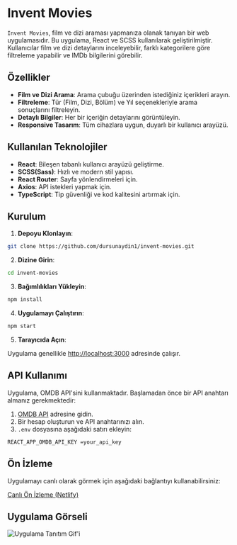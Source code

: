 # Invent Movies

`Invent Movies`, film ve dizi araması yapmanıza olanak tanıyan bir web uygulamasıdır. Bu uygulama, React ve SCSS kullanılarak geliştirilmiştir. Kullanıcılar film ve dizi detaylarını inceleyebilir, farklı kategorilere göre filtreleme yapabilir ve IMDb bilgilerini görebilir.

## Özellikler

- **Film ve Dizi Arama**: Arama çubuğu üzerinden istediğiniz içerikleri arayın.
- **Filtreleme**: Tür (Film, Dizi, Bölüm) ve Yıl seçenekleriyle arama sonuçlarını filtreleyin.
- **Detaylı Bilgiler**: Her bir içeriğin detaylarını görüntüleyin.
- **Responsive Tasarım**: Tüm cihazlara uygun, duyarlı bir kullanıcı arayüzü.

## Kullanılan Teknolojiler

- **React**: Bileşen tabanlı kullanıcı arayüzü geliştirme.
- **SCSS(Sass)**: Hızlı ve modern stil yapısı.
- **React Router**: Sayfa yönlendirmeleri için.
- **Axios**: API istekleri yapmak için.
- **TypeScript**: Tip güvenliği ve kod kalitesini artırmak için.

## Kurulum

1. **Depoyu Klonlayın**:

```bash
git clone https://github.com/dursunaydin1/invent-movies.git
```

2. **Dizine Girin**:

```bash
cd invent-movies
```

3. **Bağımlılıkları Yükleyin**:

```bash
npm install
```

4. **Uygulamayı Çalıştırın**:

```bash
npm start
```

5. **Tarayıcıda Açın**:

Uygulama genellikle [http://localhost:3000](http://localhost:3000) adresinde çalışır.

## API Kullanımı

Uygulama, OMDB API'sini kullanmaktadır. Başlamadan önce bir API anahtarı almanız gerekmektedir:

1. [OMDB API](http://www.omdbapi.com/) adresine gidin.
2. Bir hesap oluşturun ve API anahtarınızı alın.
3. `.env` dosyasına aşağıdaki satırı ekleyin:

```env
REACT_APP_OMDB_API_KEY =your_api_key
```

## Ön İzleme

Uygulamayı canlı olarak görmek için aşağıdaki bağlantıyı kullanabilirsiniz:

[Canlı Ön İzleme (Netlify)](https://your-netlify-link.netlify.app)

## Uygulama Görseli

![Uygulama Tanıtım Gif'i](/src/assets/screen.gif)
